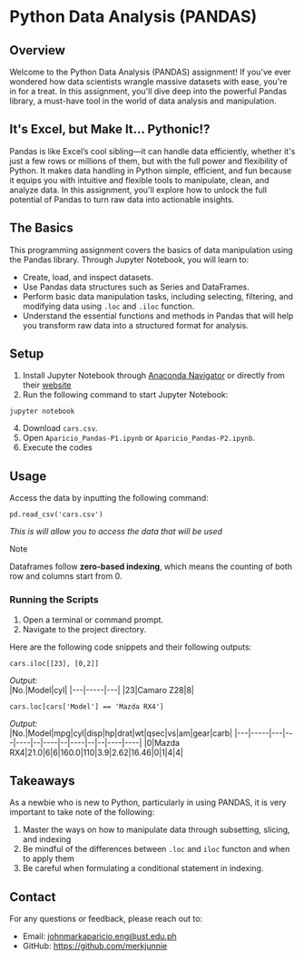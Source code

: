 # **Python Data Analysis (PANDAS)** 
## Overview
Welcome to the Python Data Analysis (PANDAS) assignment! If you've ever wondered how data scientists wrangle massive datasets with ease, you're in for a treat. In this assignment, you'll dive deep into the powerful Pandas library, a must-have tool in the world of data analysis and manipulation.
## It's Excel, but Make It... Pythonic!?
Pandas is like Excel’s cool sibling—it can handle data efficiently, whether it's just a few rows or millions of them, but with the full power and flexibility of Python. It makes data handling in Python simple, efficient, and fun because it equips you with intuitive and flexible tools to manipulate, clean, and analyze data. In this assignment, you'll explore how to unlock the full potential of Pandas to turn raw data into actionable insights.
## The Basics
This programming assignment covers the basics of data manipulation using the Pandas library. Through Jupyter Notebook, you will learn to:
- Create, load, and inspect datasets.
- Use Pandas data structures such as Series and DataFrames.
- Perform basic data manipulation tasks, including selecting, filtering, and modifying data using `.loc` and `.iloc` function.
- Understand the essential functions and methods in Pandas that will help you transform raw data into a structured format for analysis.
## Setup
1. Install Jupyter Notebook through [Anaconda Navigator](https://www.anaconda.com/download) or directly from their [website](https://jupyter.org)
2. Run the following command to start Jupyter Notebook:
```
jupyter notebook
```
4. Download `cars.csv`.
5. Open `Aparicio_Pandas-P1.ipynb` or `Aparicio_Pandas-P2.ipynb`.
6. Execute the codes
## Usage
Access the data by inputting the following command:
```
pd.read_csv('cars.csv')
```
_This is will allow you to access the data that will be used_
> [!NOTE]
> Dataframes follow **zero-based indexing**, which means the counting of both row and columns start from 0.
### Running the Scripts
1. Open a terminal or command prompt.
2. Navigate to the project directory.<br>

Here are the following code snippets and their following outputs: <br>
```
cars.iloc[[23], [0,2]]
```
_Output:_<br>
|No.|Model|cyl|
|---|-----|---|
|23|Camaro Z28|8|
```
cars.loc[cars['Model'] == 'Mazda RX4'] 
```
_Output:_<br>
|No.|Model|mpg|cyl|disp|hp|drat|wt|qsec|vs|am|gear|carb|
|---|-----|---|---|----|--|----|--|----|--|--|----|----|
|0|Mazda RX4|21.0|6|6|160.0|110|3.9|2.62|16.46|0|1|4|4|<br>
## Takeaways
As a newbie who is new to Python, particularly in using PANDAS, it is very important to take note of the following:
1. Master the ways on how to manipulate data through subsetting, slicing, and indexing
2. Be mindful of the differences between `.loc` and `iloc` functon and when to apply them
3. Be careful when formulating a conditional statement in indexing.
## Contact
For any questions or feedback, please reach out to:<br>
- Email: johnmarkaparicio.eng@ust.edu.ph <br>
- GitHub: https://github.com/merkjunnie



